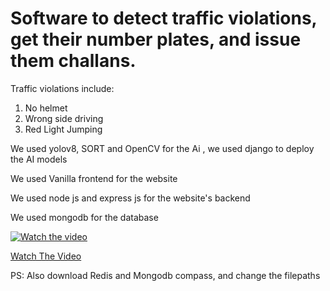 # Software to detect traffic violations, get their number plates, and issue them challans.

Traffic violations include:

1. No helmet
2. Wrong side driving
3. Red Light Jumping

We used yolov8, SORT and OpenCV for the Ai , we used django to deploy the AI models

We used Vanilla frontend for the website

We used node js and express js for the website's backend

We used mongodb for the database

[![Watch the video](https://img.youtube.com/vi/5HeLBuN6AEQ/0.jpg)](https://youtu.be/5HeLBuN6AEQ)

[Watch The Video](https://youtu.be/5HeLBuN6AEQ)

PS: Also download Redis and Mongodb compass, and change the filepaths
